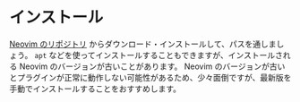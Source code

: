 # インストール

[Neovim のリポジトリ](https://github.com/neovim/neovim/releases/tag/stable) からダウンロード・インストールして、パスを通しましょう。
`apt` などを使ってインストールすることもできますが、インストールされる Neovim のバージョンが古いことがあります。
Neovim のバージョンが古いとプラグインが正常に動作しない可能性があるため、少々面倒ですが、最新版を手動でインストールすることをおすすめします。

